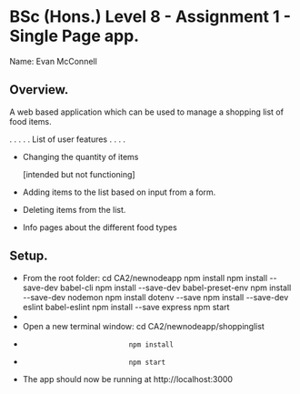 # BSc (Hons.) Level 8 - Assignment 1 - Single Page app.

Name: Evan McConnell

## Overview.

A web based application which can be used to manage a shopping list of food items.

. . . . . List of user features  . . . .

- Changing the quantity of items

	[intended but not functioning]
	
- Adding items to the list based on input from a form.
- Deleting items from the list.
- Info pages about the different food types


## Setup.

- From the root folder: cd CA2/newnodeapp
						npm install
						npm install --save-dev babel-cli
						npm install --save-dev babel-preset-env
						npm install --save-dev nodemon
						npm install dotenv --save
						npm install --save-dev eslint babel-eslint
						npm install --save express
						npm start
-
- Open a new terminal window: 	cd CA2/newnodeapp/shoppinglist
-                       		npm install
-                       		npm start

- The app should now be running at http://localhost:3000